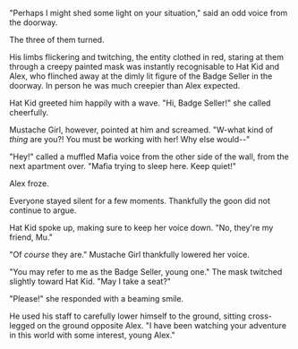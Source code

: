 "Perhaps I might shed some light on your situation," said an odd voice from the doorway.

The three of them turned.

His limbs flickering and twitching, the entity clothed in red, staring at them through a creepy painted mask was instantly recognisable to Hat Kid and Alex, who flinched away at the dimly lit figure of the Badge Seller in the doorway. In person he was much creepier than Alex expected.

Hat Kid greeted him happily with a wave. "Hi, Badge Seller!" she called cheerfully.

Mustache Girl, however, pointed at him and screamed. "W-what kind of *thing* are you?! You must be working with her! Why else would--"

"Hey!" called a muffled Mafia voice from the other side of the wall, from the next apartment over. "Mafia trying to sleep here. Keep quiet!"

Alex froze.

Everyone stayed silent for a few moments. Thankfully the goon did not continue to argue.

Hat Kid spoke up, making sure to keep her voice down. "No, they're my friend, Mu."

"Of *course* they are." Mustache Girl thankfully lowered her voice.

"You may refer to me as the Badge Seller, young one." The mask twitched slightly toward Hat Kid. "May I take a seat?"

"Please!" she responded with a beaming smile.

He used his staff to carefully lower himself to the ground, sitting cross-legged on the ground opposite Alex. "I have been watching your adventure in this world with some interest, young Alex."